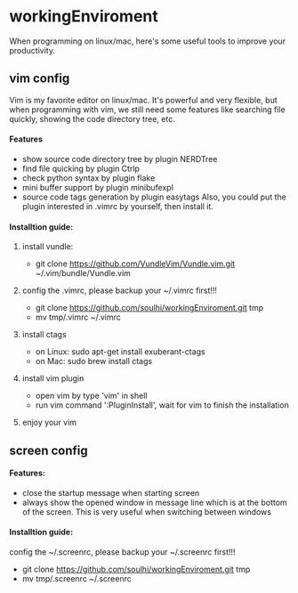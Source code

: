 # workingEnviroment
When programming on linux/mac, here's some useful tools to improve your productivity.


## vim config
Vim is my favorite editor on linux/mac. It's powerful and very flexible, but when programming with vim, we still need
some features like searching file quickly, showing the code directory tree, etc.

#### Features
* show source code directory tree by plugin NERDTree
* find file quicking by plugin Ctrlp
* check python syntax by plugin flake
* mini buffer support by plugin minibufexpl
* source code tags generation by plugin easytags
Also, you could put the plugin interested in .vimrc by yourself, then install it.

#### Installtion guide:
1. install vundle:
   * git clone https://github.com/VundleVim/Vundle.vim.git ~/.vim/bundle/Vundle.vim

2. config the .vimrc, please backup your ~/.vimrc first!!!
   * git clone https://github.com/soulhi/workingEnviroment.git tmp
   * mv tmp/.vimrc ~/.vimrc

3. install ctags
   * on Linux: sudo apt-get install exuberant-ctags
   * on Mac: sudo brew install ctags

4. install vim plugin
   * open vim by type 'vim' in shell
   * run vim command ':PluginInstall', wait for vim to finish the installation

5. enjoy your vim

## screen config
#### Features:
* close the startup message when starting screen
* always show the opened window in message line which is at the bottom of the screen. This is very useful when switching between windows
 
#### Installtion guide:
config the ~/.screenrc, please backup your ~/.screenrc first!!!
* git clone https://github.com/soulhi/workingEnviroment.git tmp
* mv tmp/.screenrc ~/.screenrc

<!-- Markdown editor: https://jbt.github.io/markdown-editor -->
